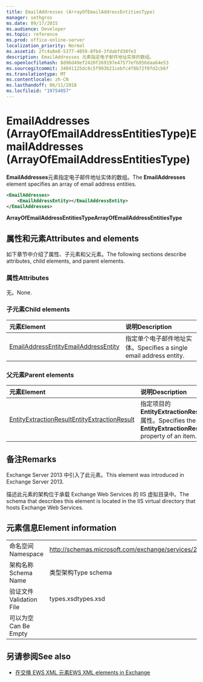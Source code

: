 ```yaml
---
title: EmailAddresses (ArrayOfEmailAddressEntitiesType)
manager: sethgros
ms.date: 09/17/2015
ms.audience: Developer
ms.topic: reference
ms.prod: office-online-server
localization_priority: Normal
ms.assetid: 2fc4a8e8-5377-4059-8fb4-3fdabfd30fe3
description: EmailAddresses 元素指定电子邮件地址实体的数组。
ms.openlocfilehash: 8d96d49ef2420f269197e47577efb956daa64e53
ms.sourcegitcommit: 34041125dc8c5f993b21cebfc4f8b72f0fd2cb6f
ms.translationtype: MT
ms.contentlocale: zh-CN
ms.lasthandoff: 06/11/2018
ms.locfileid: "19754057"
---
```

# <a name="emailaddresses-arrayofemailaddressentitiestype"></a><span data-ttu-id="37466-103">EmailAddresses (ArrayOfEmailAddressEntitiesType)</span><span class="sxs-lookup"><span data-stu-id="37466-103">EmailAddresses (ArrayOfEmailAddressEntitiesType)</span></span>

<span data-ttu-id="37466-104">**EmailAddresses**元素指定电子邮件地址实体的数组。</span><span class="sxs-lookup"><span data-stu-id="37466-104">The **EmailAddresses** element specifies an array of email address entities.</span></span> 
  
```XML
<EmailAddresses>
    <EmailAddressEntity></EmailAddressEntity>
</EmailAddresses>
```

 <span data-ttu-id="37466-105">**ArrayOfEmailAddressEntitiesType**</span><span class="sxs-lookup"><span data-stu-id="37466-105">**ArrayOfEmailAddressEntitiesType**</span></span>
## <a name="attributes-and-elements"></a><span data-ttu-id="37466-106">属性和元素</span><span class="sxs-lookup"><span data-stu-id="37466-106">Attributes and elements</span></span>

<span data-ttu-id="37466-107">如下章节中介绍了属性、子元素和父元素。</span><span class="sxs-lookup"><span data-stu-id="37466-107">The following sections describe attributes, child elements, and parent elements.</span></span>
  
### <a name="attributes"></a><span data-ttu-id="37466-108">属性</span><span class="sxs-lookup"><span data-stu-id="37466-108">Attributes</span></span>

<span data-ttu-id="37466-109">无。</span><span class="sxs-lookup"><span data-stu-id="37466-109">None.</span></span>
  
### <a name="child-elements"></a><span data-ttu-id="37466-110">子元素</span><span class="sxs-lookup"><span data-stu-id="37466-110">Child elements</span></span>

|<span data-ttu-id="37466-111">**元素**</span><span class="sxs-lookup"><span data-stu-id="37466-111">**Element**</span></span>|<span data-ttu-id="37466-112">**说明**</span><span class="sxs-lookup"><span data-stu-id="37466-112">**Description**</span></span>|
|:-----|:-----|
|[<span data-ttu-id="37466-113">EmailAddressEntity</span><span class="sxs-lookup"><span data-stu-id="37466-113">EmailAddressEntity</span></span>](emailaddressentity.md) <br/> |<span data-ttu-id="37466-114">指定单个电子邮件地址实体。</span><span class="sxs-lookup"><span data-stu-id="37466-114">Specifies a single email address entity.</span></span>  <br/> |
   
### <a name="parent-elements"></a><span data-ttu-id="37466-115">父元素</span><span class="sxs-lookup"><span data-stu-id="37466-115">Parent elements</span></span>

|<span data-ttu-id="37466-116">**元素**</span><span class="sxs-lookup"><span data-stu-id="37466-116">**Element**</span></span>|<span data-ttu-id="37466-117">**说明**</span><span class="sxs-lookup"><span data-stu-id="37466-117">**Description**</span></span>|
|:-----|:-----|
|[<span data-ttu-id="37466-118">EntityExtractionResult</span><span class="sxs-lookup"><span data-stu-id="37466-118">EntityExtractionResult</span></span>](entityextractionresult.md) <br/> |<span data-ttu-id="37466-119">指定项目的**EntityExtractionResult**属性。</span><span class="sxs-lookup"><span data-stu-id="37466-119">Specifies the **EntityExtractionResult** property of an item.</span></span>  <br/> |
   
## <a name="remarks"></a><span data-ttu-id="37466-120">备注</span><span class="sxs-lookup"><span data-stu-id="37466-120">Remarks</span></span>

<span data-ttu-id="37466-121">Exchange Server 2013 中引入了此元素。</span><span class="sxs-lookup"><span data-stu-id="37466-121">This element was introduced in Exchange Server 2013.</span></span>
  
<span data-ttu-id="37466-122">描述此元素的架构位于承载 Exchange Web Services 的 IIS 虚拟目录中。</span><span class="sxs-lookup"><span data-stu-id="37466-122">The schema that describes this element is located in the IIS virtual directory that hosts Exchange Web Services.</span></span>
  
## <a name="element-information"></a><span data-ttu-id="37466-123">元素信息</span><span class="sxs-lookup"><span data-stu-id="37466-123">Element information</span></span>

|||
|:-----|:-----|
|<span data-ttu-id="37466-124">命名空间</span><span class="sxs-lookup"><span data-stu-id="37466-124">Namespace</span></span>  <br/> |http://schemas.microsoft.com/exchange/services/2006/types  <br/> |
|<span data-ttu-id="37466-125">架构名称</span><span class="sxs-lookup"><span data-stu-id="37466-125">Schema Name</span></span>  <br/> |<span data-ttu-id="37466-126">类型架构</span><span class="sxs-lookup"><span data-stu-id="37466-126">Type schema</span></span>  <br/> |
|<span data-ttu-id="37466-127">验证文件</span><span class="sxs-lookup"><span data-stu-id="37466-127">Validation File</span></span>  <br/> |<span data-ttu-id="37466-128">types.xsd</span><span class="sxs-lookup"><span data-stu-id="37466-128">types.xsd</span></span>  <br/> |
|<span data-ttu-id="37466-129">可以为空</span><span class="sxs-lookup"><span data-stu-id="37466-129">Can Be Empty</span></span>  <br/> ||
   
## <a name="see-also"></a><span data-ttu-id="37466-130">另请参阅</span><span class="sxs-lookup"><span data-stu-id="37466-130">See also</span></span>



- [<span data-ttu-id="37466-131">在交换 EWS XML 元素</span><span class="sxs-lookup"><span data-stu-id="37466-131">EWS XML elements in Exchange</span></span>](ews-xml-elements-in-exchange.md)

